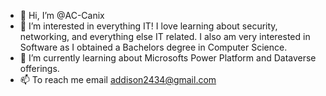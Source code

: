 - 👋 Hi, I’m @AC-Canix
- 👀 I’m interested in everything IT! I love learning about security, networking, and everything else IT related. I also am very interested in Software as I obtained a Bachelors degree in Computer Science.
- 🌱 I’m currently learning about Microsofts Power Platform and Dataverse offerings. 
- 📫 To reach me email addison2434@gmail.com

<!---
AC-Canix/AC-Canix is a ✨ special ✨ repository because its `README.md` (this file) appears on your GitHub profile.
You can click the Preview link to take a look at your changes.
--->
